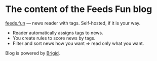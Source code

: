 
# The content of the Feeds Fun blog

[feeds.fun](https://feeds.fun) — news reader with tags. Self-hosted, if it is your way.

- Reader automatically assigns tags to news.
- You create rules to score news by tags.
- Filter and sort news how you want  ⇒ read only what you want.

Blog is powered by [Brigid](https://github.com/Tiendil/brigid).
